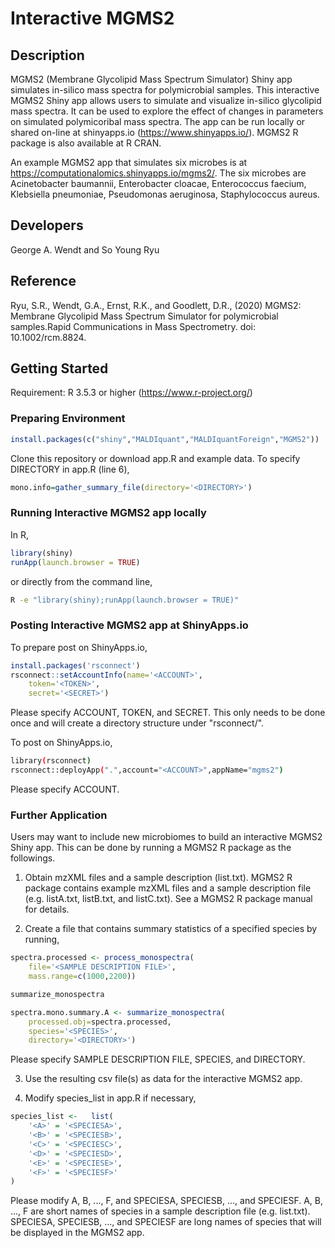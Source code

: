 #	Interactive MGMS2

##	Description

MGMS2 (Membrane Glycolipid Mass Spectrum Simulator) Shiny app simulates in-silico mass spectra for polymicrobial samples. 
This interactive MGMS2 Shiny app allows users to simulate and visualize in-silico glycolipid mass spectra. 
It can be used to explore the effect of changes in parameters on simulated polymicoribal mass spectra. 
The app can be run locally or shared on-line at shinyapps.io (https://www.shinyapps.io/). 
MGMS2 R package is also available at R CRAN. 

An example MGMS2 app that simulates six microbes is at https://computationalomics.shinyapps.io/mgms2/. 
The six microbes are Acinetobacter baumannii, Enterobacter cloacae, Enterococcus faecium, 
Klebsiella pneumoniae, Pseudomonas aeruginosa, Staphylococcus aureus.

##	Developers
George A. Wendt and So Young Ryu

##	Reference
Ryu, S.R., Wendt, G.A., Ernst, R.K., and Goodlett, D.R., (2020) MGMS2: Membrane Glycolipid Mass Spectrum Simulator for polymicrobial samples.Rapid Communications in Mass Spectrometry. doi: 10.1002/rcm.8824.

##	Getting Started
Requirement: R 3.5.3 or higher (https://www.r-project.org/)


###	Preparing Environment

```R
install.packages(c("shiny","MALDIquant","MALDIquantForeign","MGMS2"))
```

Clone this repository or download app.R and example data. To specify DIRECTORY in app.R (line 6), 
```R
mono.info=gather_summary_file(directory='<DIRECTORY>')
```

###	Running Interactive MGMS2 app locally

In R, 

```R
library(shiny)
runApp(launch.browser = TRUE)
```

or directly from the command line,

```BASH
R -e "library(shiny);runApp(launch.browser = TRUE)"
```




###	Posting Interactive MGMS2 app at ShinyApps.io

To prepare post on ShinyApps.io, 

```R
install.packages('rsconnect')
rsconnect::setAccountInfo(name='<ACCOUNT>',
	token='<TOKEN>',
	secret='<SECRET>')
```

Please specify ACCOUNT, TOKEN, and SECRET.
This only needs to be done once and will create a directory structure under "rsconnect/".

To post on ShinyApps.io,

```BASH
library(rsconnect)
rsconnect::deployApp(".",account="<ACCOUNT>",appName="mgms2")
```

Please specify ACCOUNT. 


###	Further Application

Users may want to include new microbiomes to build an interactive MGMS2 Shiny app.
This can be done by running a MGMS2 R package as the followings. 

1. Obtain mzXML files and a sample description (list.txt).
MGMS2 R package contains example mzXML files and a sample description file (e.g. listA.txt, listB.txt, and listC.txt).
See a MGMS2 R package manual for details. 

2. Create a file that contains summary statistics of a specified species by running,

```R
spectra.processed <- process_monospectra(
	file='<SAMPLE DESCRIPTION FILE>',
	mass.range=c(1000,2200))

summarize_monospectra

spectra.mono.summary.A <- summarize_monospectra(
	processed.obj=spectra.processed,
	species='<SPECIES>',
	directory='<DIRECTORY>')
```
Please specify SAMPLE DESCRIPTION FILE, SPECIES, and DIRECTORY. 

3. Use the resulting csv file(s) as data for the interactive MGMS2 app. 

4. Modify species_list in app.R if necessary,
```R
species_list <-   list(
	'<A>' = '<SPECIESA>',
	'<B>' = '<SPECIESB>',
	'<C>' = '<SPECIESC>',
	'<D>' = '<SPECIESD>',
	'<E>' = '<SPECIESE>',
	'<F>' = '<SPECIESF>'
)
```

Please modify A, B, ..., F, and SPECIESA, SPECIESB, ..., and SPECIESF.
A, B, ..., F are short names of species in a sample description file (e.g. list.txt).
SPECIESA, SPECIESB, ..., and SPECIESF are long names of species that will be displayed in the MGMS2 app. 


